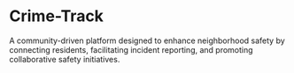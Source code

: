 # Crime-Track
A community-driven platform designed to enhance neighborhood safety by connecting residents, facilitating incident reporting, and promoting collaborative safety initiatives. 
